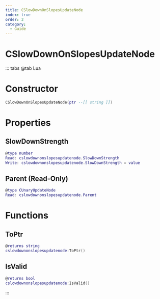 ```yaml
---
title: CSlowDownOnSlopesUpdateNode
index: true
order: 2
category:
  - Guide
---
```


# CSlowDownOnSlopesUpdateNode

::: tabs
@tab Lua
# Constructor
```lua
CSlowDownOnSlopesUpdateNode(ptr --[[ string ]])
```
# Properties
## SlowDownStrength 
```lua
@type number
Read: cslowdownonslopesupdatenode.SlowDownStrength
Write: cslowdownonslopesupdatenode.SlowDownStrength = value
```
## Parent (Read-Only)
```lua
@type CUnaryUpdateNode
Read: cslowdownonslopesupdatenode.Parent
```
# Functions
## ToPtr
```lua
@returns string
cslowdownonslopesupdatenode:ToPtr()
```
## IsValid
```lua
@returns bool
cslowdownonslopesupdatenode:IsValid()
```

:::